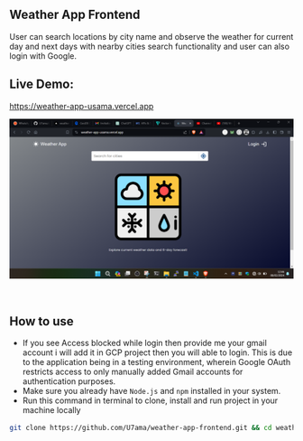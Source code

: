 ## Weather App Frontend

User can search locations by city name and observe the weather for current day and next days with nearby cities search functionality and user can also login with Google.
<br />

## Live Demo:

https://weather-app-usama.vercel.app

[![Video](./public/screenshot.png)](https://www.youtube.com/watch?v=xweu0-VlPBU)

<br/>

## How to use

- If you see Access blocked while login then provide me your gmail account i will add it in GCP project then you will able to login. This is due to the application being in a testing environment, wherein Google OAuth restricts access to only manually added Gmail accounts for authentication purposes.
- Make sure you already have `Node.js` and `npm` installed in your system.
- Run this command in terminal to clone, install and run project in your machine locally

```bash
git clone https://github.com/U7ama/weather-app-frontend.git && cd weather-app-frontend && npm install && npm run start

```
